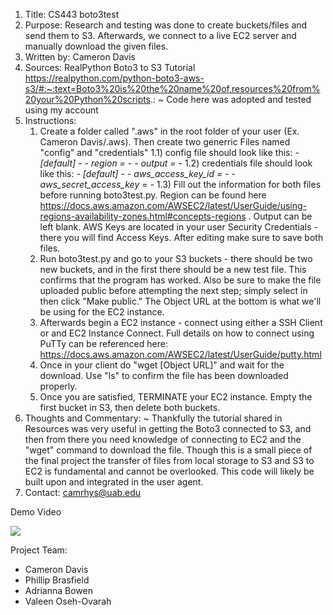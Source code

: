 1. Title: CS443 boto3test
2. Purpose: Research and testing was done to create buckets/files and send them to S3. Afterwards, we connect to a live EC2 server and manually download the given files.
3. Written by: Cameron Davis
4. Sources:
RealPython Boto3 to S3 Tutorial https://realpython.com/python-boto3-aws-s3/#:~:text=Boto3%20is%20the%20name%20of,resources%20from%20your%20Python%20scripts.:
	~ Code here was adopted and tested using my account
5. Instructions:
    1) Create a folder called ".aws" in the root folder of your user (Ex. Cameron Davis/.aws). Then create two generric Files named "config" and "credentials"
		1.1) config file should look like this:
		*- [default]          -*
		*- region =			  -*
		*- output = 		  -*
		1.2) credentials file should look like this:
		*- [default]               -*
		*- aws_access_key_id =     -*
		*- aws_secret_access_key = -*
		1.3) Fill out the information for both files before running boto3test.py. Region can be found here https://docs.aws.amazon.com/AWSEC2/latest/UserGuide/using-regions-availability-zones.html#concepts-regions . Output can be left blank. AWS Keys are located in your user Security Credentials - there you will find Access Keys. After editing make sure to save both files.
    2) Run boto3test.py and go to your S3 buckets - there should be two new buckets, and in the first there should be a new test file. This confirms that the program has worked. Also be sure to make the file uploaded public before attempting the next step; simply select in then click "Make public." The Object URL at the bottom is what we'll be using for the EC2 instance.
	3) Afterwards begin a EC2 instance - connect using either a SSH Client or and EC2 Instance Connect. Full details on how to connect using PuTTy can be referenced here: https://docs.aws.amazon.com/AWSEC2/latest/UserGuide/putty.html
	4) Once in your client do "wget [Object URL]" and wait for the download. Use "ls" to confirm the file has been downloaded properly.
	5) Once you are satisfied, TERMINATE your EC2 instance. Empty the first bucket in S3, then delete both buckets. 
6. Thoughts and Commentary:
    ~ Thankfully the tutorial shared in Resources was very useful in getting the Boto3 connected to S3, and then from there you need knowledge of connecting to EC2 and the "wget" command to download the file. Though this is a small piece of the final project the transfer of files from local storage to S3 and S3 to EC2 is fundamental and cannot be overlooked. This code will likely be built upon and integrated in the user agent. 
7. Contact: camrhys@uab.edu

Demo Video

[![](http://img.youtube.com/vi/DQfe8tGSVFs/0.jpg)](http://www.youtube.com/watch?v=DQfe8tGSVFs)

Project Team:
- Cameron Davis
- Phillip Brasfield
- Adrianna Bowen
- Valeen Oseh-Ovarah

